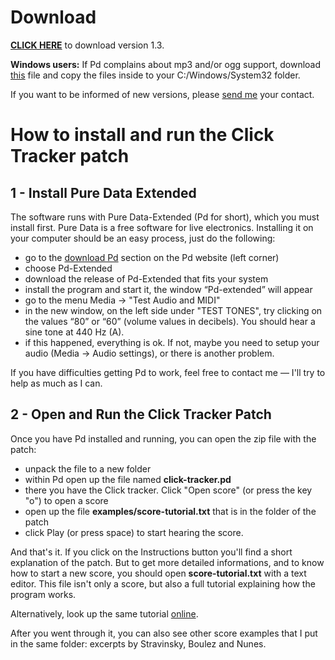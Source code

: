 # Download #
**[CLICK HERE](https://googledrive.com/host/0BwQnf_x99zzSR2tZd21BTDV5ZGc/click-tracker-1.3.zip)** to download version 1.3.

**Windows users:** If Pd complains about mp3 and/or ogg support, download [this](http://puredata.info/Members/jmmmp/ogg-mp3libs.zip/at_download/file) file and copy the files inside to your C:/Windows/System32 folder.

If you want to be informed of new versions, please [send me](mailto:jmmmpais@googlemail.com?&body=Hi%20João,%0A%0a) your contact.


# How to install and run the Click Tracker patch #
## 1 - Install Pure Data Extended ##
The software runs with Pure Data-Extended (Pd for short), which you must install first. Pure Data is a free software for live electronics. Installing it on your computer should be an easy process, just do the following:

  * go to the <a href='http://puredata.info/downloads'>download Pd</a> section on the Pd website (left corner)
  * choose Pd-Extended
  * download the release of Pd-Extended that fits your system
  * install the program and start it, the window “Pd-extended” will appear
  * go to the menu Media -> "Test Audio and MIDI"
  * in the new window, on the left side under "TEST TONES", try clicking on the values “80” or “60” (volume values in decibels). You should hear a sine tone at 440 Hz (A).
  * if this happened, everything is ok. If not, maybe you need to setup your audio (Media -> Audio settings), or there is another problem.

If you have difficulties getting Pd to work, feel free to contact me — I'll try to help as much as I can.

## 2 - Open and Run the Click Tracker Patch ##

Once you have Pd installed and running, you can open the zip file with the patch:
  * unpack the file to a new folder
  * within Pd open up the file named **click-tracker.pd**
  * there you have the Click tracker. Click "Open score" (or press the key "o") to open a score
  * open up the file **examples/score-tutorial.txt** that is in the folder of the patch
  * click Play (or press space) to start hearing the score.

And that's it. If you click on the Instructions button you'll find a short explanation of the patch. But to get more detailed informations, and to know how to start a new score, you should open **score-tutorial.txt** with a text editor. This file isn't only a score, but also a full tutorial explaining how the program works.

Alternatively, look up the same tutorial [online](http://code.google.com/p/clicktracker/wiki/ClickTrackerTutorial).

After you went through it, you can also see other score examples that I put in the same folder: excerpts by Stravinsky, Boulez and Nunes.